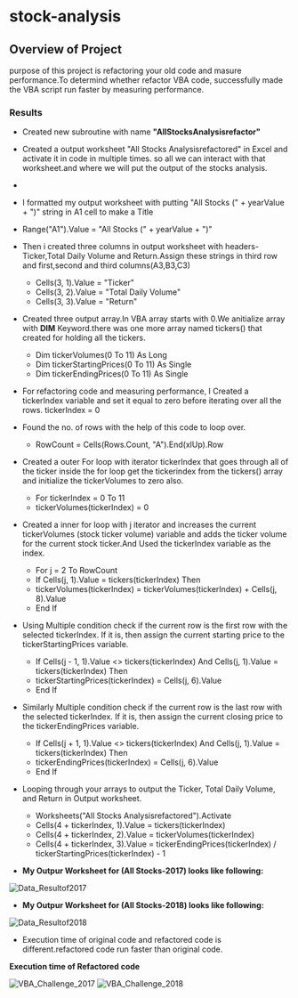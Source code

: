 # stock-analysis
## Overview of Project
purpose of this project is refactoring your old code and masure performance.To determind  whether refactor VBA code, successfully made the VBA script run faster by measuring  performance. 
### Results
* Created new subroutine with name **"AllStocksAnalysisrefactor"**
* Created a output worksheet "All Stocks Analysisrefactored" in Excel and activate it in code in multiple times. so all we can interact with that worksheet.and where we will put the output of the stocks analysis.
* 
* I formatted my output worksheet with putting "All Stocks (" + yearValue + ")" string in A1 cell to make a Title
* Range("A1").Value = "All Stocks (" + yearValue + ")"
* Then i created three columns in output worksheet with headers-Ticker,Total Daily Volume and Return.Assign these strings in third row and first,second and third columns(A3,B3,C3)
   - Cells(3, 1).Value = "Ticker"
   - Cells(3, 2).Value = "Total Daily Volume"
   - Cells(3, 3).Value = "Return"
* Created three output array.In VBA array starts with 0.We anitialize array with **DIM** Keyword.there was one more array named tickers() that created for holding all the           tickers.
   - Dim tickerVolumes(0 To 11) As Long
   - Dim tickerStartingPrices(0 To 11) As Single
   - Dim tickerEndingPrices(0 To 11) As Single
* For refactoring code and measuring performance, I Created a tickerIndex variable and set it equal to zero before iterating over all the rows.
  tickerIndex = 0
* Found the no. of rows with the help of this code to loop over.
   - RowCount = Cells(Rows.Count, "A").End(xlUp).Row  
* Created a outer For loop with iterator tickerIndex that goes through all of the ticker inside the for loop get the tickerindex from the tickers() array and initialize the tickerVolumes to zero also.
  - For tickerIndex = 0 To 11
  - tickerVolumes(tickerIndex) = 0
* Created a inner for loop with j iterator and increases the current tickerVolumes (stock ticker volume) variable and adds the ticker volume for the current stock ticker.And       Used the tickerIndex variable as the index.
  - For j = 2 To RowCount 
  - If Cells(j, 1).Value = tickers(tickerIndex) Then
  - tickerVolumes(tickerIndex) = tickerVolumes(tickerIndex) + Cells(j, 8).Value
  - End If
* Using Multiple condition check if the current row is the first row with the selected tickerIndex. If it is, then assign the current starting price to the tickerStartingPrices   variable.
  - If Cells(j - 1, 1).Value <> tickers(tickerIndex) And Cells(j, 1).Value = tickers(tickerIndex) Then
  - tickerStartingPrices(tickerIndex) = Cells(j, 6).Value
  - End If
* Similarly Multiple condition check if the current row is the last row with the selected tickerIndex. If it is, then assign the current closing price to the tickerEndingPrices variable.
  - If Cells(j + 1, 1).Value <> tickers(tickerIndex) And Cells(j, 1).Value = tickers(tickerIndex) Then
  - tickerEndingPrices(tickerIndex) = Cells(j, 6).Value
  - End If
* Looping through your arrays to output the Ticker, Total Daily Volume, and Return in Output worksheet.
  - Worksheets("All Stocks Analysisrefactored").Activate
  - Cells(4 + tickerIndex, 1).Value = tickers(tickerIndex)
  - Cells(4 + tickerIndex, 2).Value = tickerVolumes(tickerIndex)
  - Cells(4 + tickerIndex, 3).Value = tickerEndingPrices(tickerIndex) / tickerStartingPrices(tickerIndex) - 1
  
 * **My Outpur Worksheet for (All Stocks-2017) looks like following:**
 
![Data_Resultof2017](https://user-images.githubusercontent.com/90277142/134859367-e31a931c-310d-4e87-9282-ee7cf33afc76.png)

 * **My Outpur Worksheet for (All Stocks-2018) looks like following:**

![Data_Resultof2018](https://user-images.githubusercontent.com/90277142/134859534-a20bcccf-c8f2-47b1-9677-3a2ac492d3d5.png)

* Execution time of original code and refactored code is different.refactored code run faster than original code.

**Execution time of Refactored code**

![VBA_Challenge_2017](https://user-images.githubusercontent.com/90277142/134861092-ebc615a7-2694-4969-a4d9-b97181246cd4.png)
![VBA_Challenge_2018](https://user-images.githubusercontent.com/90277142/134861789-ee093b31-4fdf-4e8b-b4ac-d9f7dfc91397.png)
